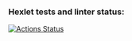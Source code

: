 ### Hexlet tests and linter status:
[![Actions Status](https://github.com/alexMAG576/java-project-71/actions/workflows/hexlet-check.yml/badge.svg)](https://github.com/alexMAG576/java-project-71/actions)